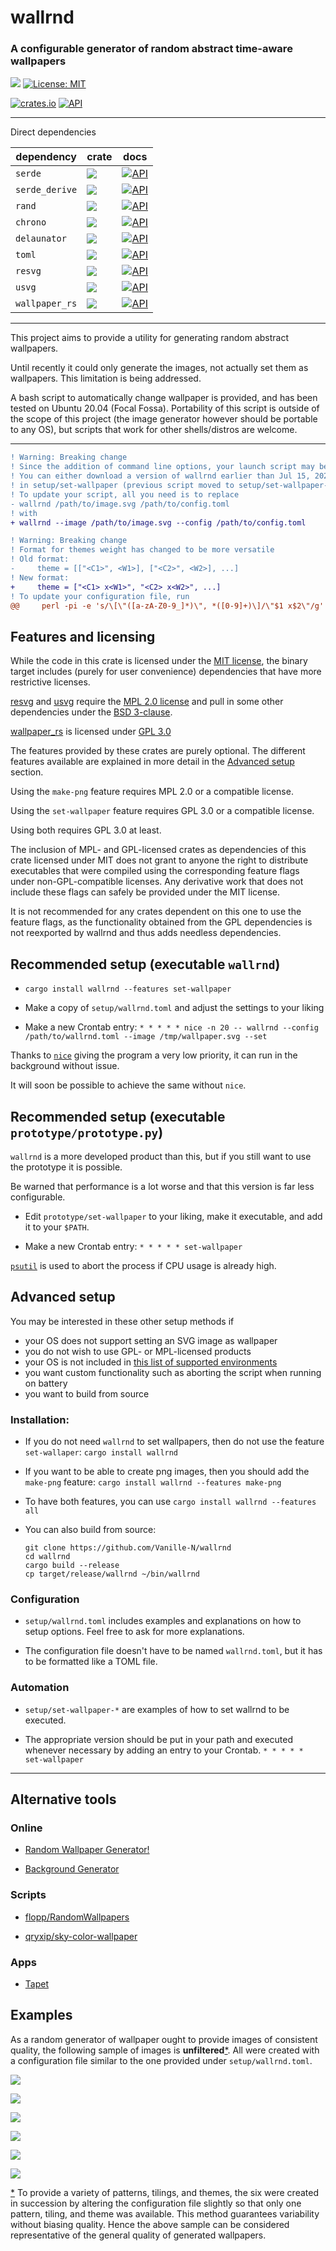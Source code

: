 # wallrnd
### A configurable generator of random abstract time-aware wallpapers

[![](https://img.shields.io/badge/github-Vanille--N/wallrnd-8da0cb?logo=github)](https://github.com/Vanille-N/wallrnd)
[![License: MIT](https://img.shields.io/badge/License-MIT-yellow.svg)](https://opensource.org/licenses/MIT)

[![crates.io](http://meritbadge.herokuapp.com/wallrnd)](https://crates.io/crates/wallrnd)
[![API](https://docs.rs/wallrnd/badge.svg)](https://docs.rs/wallrnd)

---
Direct dependencies

| dependency        | crate                              | docs                                  |
|-------------------|------------------------------------|---------------------------------------|
| `serde`           | [![][serde_cb]][serde_c]           | [![API][serde_db]][serde_d]           |
| `serde_derive`    | [![][derive_cb]][derive_c]         | [![API][derive_db]][derive_d]         |
| `rand`            | [![][rand_cb]][rand_c]             | [![API][rand_db]][rand_d]             |
| `chrono`          | [![][chrono_cb]][chrono_c]         | [![API][chrono_db]][chrono_d]         |
| `delaunator`      | [![][delaunator_cb]][delaunator_c] | [![API][delaunator_db]][delaunator_d] |
| `toml`            | [![][toml_cb]][toml_c]             | [![API][toml_db]][toml_d]             |
| `resvg`           | [![][resvg_cb]][resvg_c]           | [![API][resvg_db]][resvg_d]           |
| `usvg`            | [![][usvg_cb]][usvg_c]             | [![API][usvg_db]][usvg_d]             |
| `wallpaper_rs`    | [![][wallpaper_cb]][wallpaper_c]   | [![API][wallpaper_db]][wallpaper_d]   |

---

This project aims to provide a utility for generating random abstract wallpapers.

Until recently it could only generate the images, not actually set them as wallpapers. This limitation is being addressed.

A bash script to automatically change wallpaper is provided, and has been tested on Ubuntu 20.04 (Focal Fossa).
Portability of this script is outside of the scope of this project (the image generator however should be portable to any OS), but scripts that work for other shells/distros are welcome.


---

```diff
! Warning: Breaking change
! Since the addition of command line options, your launch script may be broken for the latest version
! You can either download a version of wallrnd earlier than Jul 15, 2020, or see the new format
! in setup/set-wallpaper (previous script moved to setup/set-wallpaper-obsolete)
! To update your script, all you need is to replace
- wallrnd /path/to/image.svg /path/to/config.toml
! with
+ wallrnd --image /path/to/image.svg --config /path/to/config.toml
```

```diff
! Warning: Breaking change
! Format for themes weight has changed to be more versatile
! Old format:
-     theme = [["<C1>", <W1>], ["<C2>", <W2>], ...]
! New format:
+     theme = ["<C1> x<W1>", "<C2> x<W2>", ...]
! To update your configuration file, run
@@     perl -pi -e 's/\[\"([a-zA-Z0-9_]*)\", *([0-9]+)\]/\"$1 x$2\"/g' setup/wallrnd.toml    @@
```

## Features and licensing

While the code in this crate is licensed under the [MIT license](https://opensource.org/licenses/MIT), the binary target includes (purely for user convenience) dependencies that have more restrictive licenses.

[resvg](https://crates.io/crates/resvg) and [usvg](https://crates.io/usvg) require the [MPL 2.0 license](https://opensource.org/licenses/MPL-2.0) and pull in some other dependencies under the [BSD 3-clause](https://opensource.org/licenses/BSD-3-Clause).

[wallpaper_rs](https://crates.io/crates/wallpaper_rs) is licensed under [GPL 3.0](https://opensource.org/licenses/GPL-3.0)

The features provided by these crates are purely optional. The different features available are explained in more detail in the [Advanced setup](#advanced-setup) section.

Using the `make-png` feature requires MPL 2.0 or a compatible license.

Using the `set-wallpaper` feature requires GPL 3.0 or a compatible license.

Using both requires GPL 3.0 at least.

The inclusion of MPL- and GPL-licensed crates as dependencies of this crate licensed under MIT does not grant to anyone the right to distribute executables that were compiled using the corresponding feature flags under non-GPL-compatible licenses. Any derivative work that does not include these flags can safely be provided under the MIT license.

It is not recommended for any crates dependent on this one to use the feature flags, as the functionality obtained from the GPL dependencies is not reexported by wallrnd and thus adds needless dependencies.

## Recommended setup (executable `wallrnd`)

* `cargo install wallrnd --features set-wallpaper`

* Make a copy of `setup/wallrnd.toml` and adjust the settings to your liking

* Make a new Crontab entry: `* * * * * nice -n 20 -- wallrnd --config /path/to/wallrnd.toml --image /tmp/wallpaper.svg --set`

Thanks to [`nice`](https://en.wikipedia.org/wiki/Nice_(Unix)) giving the program a very low priority, it can run in the background without issue.

It will soon be possible to achieve the same without `nice`.

## Recommended setup (executable `prototype/prototype.py`)

`wallrnd` is a more developed product than this, but if you still want to use the prototype it is possible.

Be warned that performance is a lot worse and that this version is far less configurable.

* Edit `prototype/set-wallpaper` to your liking, make it executable, and add it to your `$PATH`.

* Make a new Crontab entry: `* * * * * set-wallpaper`

[`psutil`](https://pypi.org/project/psutil/) is used to abort the process if CPU usage is already high.


## Advanced setup

You may be interested in these other setup methods if
- your OS does not support setting an SVG image as wallpaper
- you do not wish to use GPL- or MPL-licensed products
- your OS is not included in [this list of supported environments](https://github.com/vineetred/flowy#supported-environments)
- you want custom functionality such as aborting the script when running on battery
- you want to build from source

### Installation:
* If you do not need `wallrnd` to set wallpapers, then do not use the feature `set-wallaper`: `cargo install wallrnd`

* If you want to be able to create png images, then you should add the `make-png` feature: `cargo install wallrnd --features make-png`

* To have both features, you can use `cargo install wallrnd --features all`

* You can also build from source:
  ```
  git clone https://github.com/Vanille-N/wallrnd
  cd wallrnd
  cargo build --release
  cp target/release/wallrnd ~/bin/wallrnd
  ```

### Configuration
* `setup/wallrnd.toml` includes examples and explanations on how to setup options. Feel free to ask for more explanations.

* The configuration file doesn't have to be named `wallrnd.toml`, but it has to be formatted like a TOML file.

### Automation
* `setup/set-wallpaper-*` are examples of how to set wallrnd to be executed.

* The appropriate version should be put in your path and executed whenever necessary by adding an entry to your Crontab. `* * * * * set-wallpaper`

---

## Alternative tools

### Online

* [Random Wallpaper Generator!](http://bjmiller.net/canvas/wallpaper/)

* [Background Generator](https://bggenerator.com/)

### Scripts

* [flopp/RandomWallpapers](https://github.com/flopp/RandomWallpapers)

* [qryxip/sky-color-wallpaper](https://crates.io/crates/sky-color-wallpaper)

### Apps
* [Tapet](https://play.google.com/store/apps/details?id=com.sharpregion.tapet&hl=en_US)

## Examples

As a random generator of wallpaper ought to provide images of consistent quality, the following sample of images is **unfiltered**<a name="return-methodology">[\*](#methodology)</a>. All were created with a configuration file similar to the one provided under `setup/wallrnd.toml`.

![](docs/samples/image-1.svg)

![](docs/samples/image-2.svg)

![](docs/samples/image-3.svg)

![](docs/samples/image-4.svg)

![](docs/samples/image-5.svg)

![](docs/samples/image-6.svg)


<a name="methodology">[\*](#return-methodology)</a> To provide a variety of patterns, tilings, and themes, the six were created in succession by altering the configuration file slightly so that only one pattern, tiling, and theme was available. This method guarantees variability without biasing quality. Hence the above sample can be considered representative of the general quality of generated wallpapers.

<!-- Links section -->
[serde_c]: https://crates.io/crates/serde
[serde_cb]: https://meritbadge.herokuapp.com/serde
[serde_d]: https://docs.rs/serde
[serde_db]: https://docs.rs/serde/badge.svg

[derive_c]: https://crates.io/crates/serde_derive
[derive_cb]: https://meritbadge.herokuapp.com/serde_derive
[derive_d]: https://docs.rs/serde_derive
[derive_db]: https://docs.rs/serde_derive/badge.svg

[rand_c]: https://crates.io/crates/rand
[rand_cb]: https://meritbadge.herokuapp.com/rand
[rand_d]: https://docs.rs/rand
[rand_db]: https://docs.rs/rand/badge.svg

[toml_c]: https://crates.io/crates/toml
[toml_cb]: https://meritbadge.herokuapp.com/toml
[toml_d]: https://docs.rs/toml
[toml_db]: https://docs.rs/toml/badge.svg

[chrono_c]: https://crates.io/crates/chrono
[chrono_cb]: https://meritbadge.herokuapp.com/chrono
[chrono_d]: https://docs.rs/chrono
[chrono_db]: https://docs.rs/chrono/badge.svg

[delaunator_c]: https://crates.io/crates/delaunator
[delaunator_cb]: https://meritbadge.herokuapp.com/delaunator
[delaunator_d]: https://docs.rs/delaunator
[delaunator_db]: https://docs.rs/delaunator/badge.svg

[resvg_c]: https://crates.io/crates/resvg
[resvg_cb]: https://meritbadge.herokuapp.com/resvg
[resvg_d]: https://docs.rs/resvg
[resvg_db]: https://docs.rs/resvg/badge.svg

[usvg_c]: https://crates.io/crates/usvg
[usvg_cb]: https://meritbadge.herokuapp.com/usvg
[usvg_d]: https://docs.rs/usvg
[usvg_db]: https://docs.rs/usvg/badge.svg

[wallpaper_c]: https://crates.io/crates/wallpaper_rs
[wallpaper_cb]: https://meritbadge.herokuapp.com/wallpaper_rs
[wallpaper_d]: https://docs.rs/wallpaper_rs
[wallpaper_db]: https://docs.rs/wallpaper_rs/badge.svg
